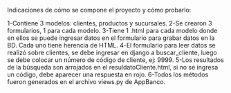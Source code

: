 Indicaciones de cómo se compone el proyecto y cómo probarlo:

1-Contiene 3 modelos: clientes, productos y sucursales.
2-Se crearon 3 formularios, 1 para cada modelo.
3-Tiene 1 .html para cada modelo donde en ellos se puede ingresar datos en el formulario
para grabar datos en la BD. Cada uno tiene herencia de HTML.
4-El formulario para leer datos se realizó sobre clientes, se debe ingresar en django a buscar_cliente,
luego se debe colocar un número de código de cliente, ej: 9999.
5-Los resultados de la búsqueda son arrojados en el resuldatoCliente.html, si no se ingresa un código, 
debe aparecer una respuesta en rojo.
6-Todos los métodos fueron generados en el archivo views.py de AppBanco.